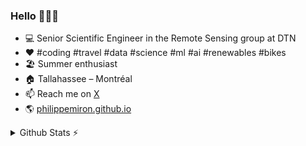 ### Hello 👋👨‍💻

- 💻 Senior Scientific Engineer in the Remote Sensing group at DTN
- ♥️ #coding #travel #data #science #ml #ai #renewables #bikes
- 🏖️ Summer enthusiast
- 🏠 Tallahassee – Montréal
- 📫 Reach me on [X](https://x.com/philippemiron)
- 🌎 [philippemiron.github.io](https://philippemiron.github.io/)

<details>
  <summary>Github Stats ⚡</summary>
  
  <a href="#">![Github stats](https://github-readme-stats.vercel.app/api?username=philippemiron&theme=tokyonight&count_private=true&hide_border=true)</a>
  <a href="#">![Top Langs](https://github-readme-stats.vercel.app/api/top-langs/?username=philippemiron&theme=tokyonight&count_private=true&hide_border=true)</a>
</details>

<!--
**philippemiron/philippemiron** is a ✨ _special_ ✨ repository because its `README.md` (this file) appears on your GitHub profile.

Here are some ideas to get you started:

- 🔭 I’m currently working on ...
- 🌱 I’m currently learning ...
- 👯 I’m looking to collaborate on ...
- 🤔 I’m looking for help with ...
- 💬 Ask me about ...
- 📫 How to reach me: ...
- 😄 Pronouns: ...
- ⚡ Fun fact: ...
-->
